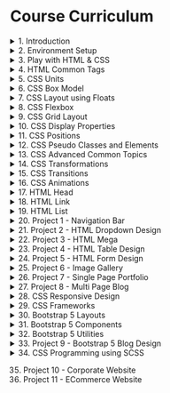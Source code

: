 # Course Curriculum

<details>
<summary>1. Introduction</summary>

- 1.1 [Welcome - Web Design Master Class](https://www.youtube.com/watch?v=1RzKcWEpb5Q)
- 1.2 [Important Announcement | Upload Schedule | Support | GitHub Contribution](https://www.youtube.com/watch?v=usrIIEDBrJU&ab_channel=StackLearner)
  </details>
  <details>
  <summary>2. Environment Setup</summary>

  - 2.1 [Environment Setup Introduction](https://www.youtube.com/watch?v=MR-gmUDhmcU)
  - 2.2 [Install Google Chrome Browser](https://www.youtube.com/watch?v=o6G5Guhh9Tw)
  - 2.3 [Chrome Extensions for Web Designers](https://www.youtube.com/watch?v=TTH0LNmRUYg)
    - 2.3.1 [WhatFont](https://chrome.google.com/webstore/detail/whatfont/jabopobgcpjmedljpbcaablpmlmfcogm)
    - 2.3.1 (Issue Solved) [Issue Fixed - Google Chrome CSS Overview](https://www.youtube.com/watch?v=BKRGuvIgv4Q&list=PL_XxuZqN0xVBPhR5bjBIKyBjTo8pK99gN&index=6&ab_channel=StackLearner)
    - 2.3.2 [ColorZilla](https://chrome.google.com/webstore/detail/colorzilla/bhlhnicpbhignbdhedgjhgdocnmhomnp)
    - 2.3.3 [Page Ruler Redux](https://chrome.google.com/webstore/detail/page-ruler-redux/giejhjebcalaheckengmchjekofhhmal)
    - 2.3.4 [CSS Viewer](https://chrome.google.com/webstore/detail/cssviewer/ggfgijbpiheegefliciemofobhmofgce)
  - 2.4 [Install Visual Studio Code](https://www.youtube.com/watch?v=PhG4XkHawQ4)
  - 2.5 [Important VSCode Extensions](https://www.youtube.com/watch?v=MH5rzixj9OI)
    - 2.5.1 [Auto Close Tag](https://marketplace.visualstudio.com/items?itemName=formulahendry.auto-close-tag)
    - 2.5.2 [Auto Rename Tag](https://marketplace.visualstudio.com/items?itemName=formulahendry.auto-rename-tag)
    - 2.5.3 [Bootstrap 4, Font awesome 4](https://marketplace.visualstudio.com/items?itemName=thekalinga.bootstrap4-vscode) or (for Bootstrap 5) [Bootstrap 5 & Font awesome Snippets](https://marketplace.visualstudio.com/items?itemName=HansUXdev.bootstrap5-snippets)
    - 2.5.4 [Code Runner](https://marketplace.visualstudio.com/items?itemName=formulahendry.code-runner)
    - 2.5.5 [Code Spell Checker](https://marketplace.visualstudio.com/items?itemName=streetsidesoftware.code-spell-checker)
    - 2.5.6 [Color Highlight](https://marketplace.visualstudio.com/items?itemName=naumovs.color-highlight)
    - 2.5.7 [Git History](https://marketplace.visualstudio.com/items?itemName=donjayamanne.githistory)
    - 2.5.8 [GitLens - Git supercharged](https://marketplace.visualstudio.com/items?itemName=eamodio.gitlens)
    - 2.5.9 [IntelliSense for CSS class names in HTML](https://marketplace.visualstudio.com/items?itemName=Zignd.html-css-class-completion)
    - 2.5.10 [Live Server](https://marketplace.visualstudio.com/items?itemName=ritwickdey.LiveServer)
    - 2.5.11 [Lorem ipsum](https://marketplace.visualstudio.com/items?itemName=Tyriar.lorem-ipsum) _VScode(Emmet) already has this feature. Type lorem and number of word and hit tab. Example. lorem100_
    - 2.5.12 (File Icon Theme) [Material Icon Theme](https://marketplace.visualstudio.com/items?itemName=PKief.material-icon-theme)
    - 2.5.13 [Open in Browser](https://marketplace.visualstudio.com/items?itemName=techer.open-in-browser)
    - 2.5.14 [Prettier - Code formatter](https://marketplace.visualstudio.com/items?itemName=esbenp.prettier-vscode)
    - 2.5.15 (File Icon Theme) [vscode-icons](https://marketplace.visualstudio.com/items?itemName=vscode-icons-team.vscode-icons)
    - 2.5.16 (Theme) [Dracula Official](https://marketplace.visualstudio.com/items?itemName=dracula-theme.theme-dracula)
    - 2.5.17 (Font) [Fira Code](https://github.com/tonsky/FiraCode/releases/download/6.2/Fira_Code_v6.2.zip)
    - 2.5.18 Goto Settings > search "font family" > set font to "Fira Code" (without quote)
    - 2.5.19 Goto Settings > search "font ligature" > open in json > set "editor.fontLigatures": true
  - 2.6 [Install Git to Your Machine](https://www.youtube.com/watch?v=_7jGXE17a-U)
  - 2.7 [Install NodeJS to Your Machine](https://www.youtube.com/watch?v=kCl3tVVvNlY)
  - 2.8 [Install Windows Terminal 1.0](https://www.youtube.com/watch?v=HtMXdGbwPFQ)
  - 2.9 [Install Postman - A REST API Client](https://www.youtube.com/watch?v=62lbTrdGk_A)
  </details>

<details>
<summary>3. Play with HTML & CSS</summary>

- 3.1 [Introduction of play with HTML and CSS chapter](https://www.youtube.com/watch?v=3B57A0EYDUQ)
- 3.2 [What is html](https://www.youtube.com/watch?v=ykMSs4AsGLo)
- 3.3 [How to write html code](https://www.youtube.com/watch?v=RCiOk_OyNH0)
- 3.4 [HTML attribute](https://www.youtube.com/watch?v=t5FNH0U-jMw)
- 3.5 [What is CSS](https://www.youtube.com/watch?v=9LU3XL6tYzI)
- 3.6 [How to style HTML using CSS](https://www.youtube.com/watch?v=in9JKql82iE)
- 3.7 [How to link external CSS file](https://www.youtube.com/watch?v=qP6tAsDqwzM)
- 3.8 [Common CSS selectors](https://www.youtube.com/watch?v=nVZhBk3YYFU)
- 3.9 [How to link Google Font](https://www.youtube.com/watch?v=Rb_GY4Z9VtI)
- 3.10 [Create a section using div tag](https://www.youtube.com/watch?v=2Qnpv3eAyPI)
  </details>

<details>
<summary>4. HTML Common Tags</summary>

- 4.1 [Two Types of HTML Elements](https://youtu.be/jBPFnfIm214)
- 4.2 [HTML Inline Elements](https://youtu.be/cLUvWS7-prc)
- 4.3 [HTML Block Elements](https://youtu.be/8qvN7UEc38I)
- 4.4 [HTML5 Semantic Elements](https://youtu.be/28j5Il7meRQ)

</details>

<details>
<summary>5. CSS Units</summary>

- 5.1 [Type of CSS Units](https://youtu.be/TO8xqjNZrWQ)
- 5.2 [CSS Absolute Length Units](https://youtu.be/tFEIlhYdtnQ)
- 5.3 [CSS Relative Length Units](https://youtu.be/41HjfoeUdAg)

</details>

<details>
<summary>6. CSS Box Model</summary>

- 6.1 [What is box model](https://www.youtube.com/watch?v=9CTO44q92CE)
- 6.2 [Box model in action](https://www.youtube.com/watch?v=G_qNcfGVwpU)
- 6.3 [Box sizing border box](https://www.youtube.com/watch?v=aYWGm1Tmv3M&list=PL_XxuZqN0xVBPhR5bjBIKyBjTo8pK99gN&index=32)

</details>

<details>
<summary>7. CSS Layout using Floats</summary>

- 7.1 [How to Place Two Divs Side by Side](https://www.youtube.com/watch?v=b5ftua7iNfI)
- 7.2 [Float Creates an Invisible Layers](https://www.youtube.com/watch?v=AFD1eBe-at0)
- 7.3 [Understand Floats and Clearfix](https://www.youtube.com/watch?v=9KK-kUKiK1s)
- 7.4 [How to Position Image Inside Text](https://www.youtube.com/watch?v=rik9W1S3Y84)
</details>

<details>

<summary>8. CSS Flexbox</summary>

- 8.1 [Understand CSS Flexbox](https://www.youtube.com/watch?v=fwZdP8Li-fs)
- 8.2 [Understand CSS Flex Container](https://www.youtube.com/watch?v=2577GpqKrKE)
- 8.3 [CSS Flex Container Properties](https://www.youtube.com/watch?v=zXEd_fqVAWc)
- 8.4 [Explore CSS Flex Items](https://www.youtube.com/watch?v=UUtEjDb9sfI)
</details>

<details>

<summary>9. CSS Grid Layout</summary>

- 9.1 [Understand CSS Grid Layout in Bangla](https://www.youtube.com/watch?v=D91Us3bM_2g&list=PL_XxuZqN0xVBPhR5bjBIKyBjTo8pK99gN&index=41)
</details>

<details>

<summary>10. CSS Display Properties</summary>

- 10.1 [What Is Display Property](https://youtu.be/vlhofYF5LLM)
- 10.2 [Understand Inline Element And Block Element In CSS](https://youtu.be/JLYJOE4MjCg)
- 10.3 [Understand CSS Inline Block In Details](https://youtu.be/Q7CRFgOIr7A)
- 10.4 [Display None And Visibility Hidden Property In CSS](https://youtu.be/xx14Q_kuO4s)

</details>

<details>

<summary>11. CSS Positions</summary>

- 11.1 [What Is Position In CSS](https://youtu.be/OAMbp_q6DwI)
- 11.2 [Understand Fixed Position In CSS](https://youtu.be/arePWP5GIjE)
- 11.3 [Understand Relative Position In CSS](https://youtu.be/Pw9XasFwCXo)
- 11.4 [Absolute Position In CSS](https://youtu.be/pB0geN7JO8s)
- 11.5 [Z-Index In CSS](https://youtu.be/gVG6CkMfITA)
- 11.6 [Z - Index Problem Resolved](https://youtu.be/1tFUdidlT4U)
- 11.7 [Sticky Position In CSS](https://youtu.be/8pA4u6FxZYU)
- 11.8 [Understand CSS Overflow Property](https://youtu.be/MU3r-NqjfoI)

</details>

<details>

<summary>12. CSS Pseudo Classes and Elements</summary>

- 12.1 [Understand Pseudo Classes & Pseudo Elements](https://youtu.be/4jWUdOJ-WvE)
- 12.2 [CSS Common Pseudo Classes In Bangla](https://youtu.be/7uug_4hx0eU)
- 12.3 [CSS Before & After Pseudo Elements In Bangla](https://youtu.be/PPxajhZBw5g)
- 12.4 [CSS First Letter, First Line, Marker & Selection](https://youtu.be/XMTaDlHgNEo)
</details>

<details>

<summary>13. CSS Advanced Common Topics</summary>

- 13.1 [CSS Rounded Corner | Advance CSS Common Topic](https://www.youtube.com/watch?v=0D6-kNwxzcA&list=PL_XxuZqN0xVBPhR5bjBIKyBjTo8pK99gN&index=58)
- 13.2 [CSS Background | Advance CSS Common Topic](https://www.youtube.com/watch?v=7jRmRIWEUpk&list=PL_XxuZqN0xVBPhR5bjBIKyBjTo8pK99gN&index=59)
- 13.3 [CSS Colors | Advance CSS Common Topic](https://www.youtube.com/watch?v=WihiVsCuPAI&list=PL_XxuZqN0xVBPhR5bjBIKyBjTo8pK99gN&index=60)
- 13.4 [CSS Gradients | Advance CSS Common Topic](https://www.youtube.com/watch?v=llt_CGEpSUU&list=PL_XxuZqN0xVBPhR5bjBIKyBjTo8pK99gN&index=61)
- 13.5 [CSS Box Shadow | Advance CSS Common Topic](https://www.youtube.com/watch?v=QVrfkV66SZA&list=PL_XxuZqN0xVBPhR5bjBIKyBjTo8pK99gN&index=62)
- 13.6 [CSS Object Fit Property | Advance CSS Common Topic](https://www.youtube.com/watch?v=lRaNEn0enhA&list=PL_XxuZqN0xVBPhR5bjBIKyBjTo8pK99gN&index=63)
</details>

<details>

<summary>14. CSS Transformations</summary>

- 14.1 [ What is CSS Transform](https://www.youtube.com/watch?v=j2IMdv96kYo&list=PL_XxuZqN0xVBPhR5bjBIKyBjTo8pK99gN&index=64)
- 14.2 [Position Element With CSS Translate Property](https://www.youtube.com/watch?v=K-BdDtKLCQ8&list=PL_XxuZqN0xVBPhR5bjBIKyBjTo8pK99gN&index=65)
- 14.3 [Understand CSS Rotation](https://www.youtube.com/watch?v=gIosNV6Vh88&list=PL_XxuZqN0xVBPhR5bjBIKyBjTo8pK99gN&index=66)
- 14.4 [Understand CSS Scale Property](https://www.youtube.com/watch?v=a_7af6aBILk&list=PL_XxuZqN0xVBPhR5bjBIKyBjTo8pK99gN&index=67)
- 14.5 [Skew Element With CSS Skew Property](https://www.youtube.com/watch?v=PnbzSwcDeiM&list=PL_XxuZqN0xVBPhR5bjBIKyBjTo8pK99gN&index=68)
- 14.6 [Understand CSS Matrix Property](https://www.youtube.com/watch?v=uMBMqQcYDL8&list=PL_XxuZqN0xVBPhR5bjBIKyBjTo8pK99gN&index=69)
- 14.7 [Transform Element With CSS 3D Transformation Property](https://www.youtube.com/watch?v=080QXdms2cA&list=PL_XxuZqN0xVBPhR5bjBIKyBjTo8pK99gN&index=70)
</details>

<details>

<summary>15. CSS Transitions</summary>

- 15.1 [CSS Transition Property](https://www.youtube.com/watch?v=nx_nPUBTjGQ&list=PL_XxuZqN0xVBPhR5bjBIKyBjTo8pK99gN&index=71)
- 15.2 [CSS Transition Timing Function](https://www.youtube.com/watch?v=bFSWyeTo74g&list=PL_XxuZqN0xVBPhR5bjBIKyBjTo8pK99gN&index=72)
- 15.3 [Cubic Bazier Function](https://www.youtube.com/watch?v=eZhUuMTMPWo&list=PL_XxuZqN0xVBPhR5bjBIKyBjTo8pK99gN&index=73)
</details>

<details>

<summary>16. CSS Animations</summary>

- 16.1 [Let's Explore CSS Animations](https://www.youtube.com/watch?v=78oY7YN1mxY&list=PL_XxuZqN0xVBPhR5bjBIKyBjTo8pK99gN&index=74)
- 16.2 [Iteration And Direction In CSS Animation](https://www.youtube.com/watch?v=Kj1tbIr4_DE&list=PL_XxuZqN0xVBPhR5bjBIKyBjTo8pK99gN&index=75)
- 16.3 [Fill Mode In CSS Animation](https://www.youtube.com/watch?v=KPNTSqFes4s&list=PL_XxuZqN0xVBPhR5bjBIKyBjTo8pK99gN&index=76)
- 16.4 [CSS Animation Shorthand](https://www.youtube.com/watch?v=J5U-U1z13hw&list=PL_XxuZqN0xVBPhR5bjBIKyBjTo8pK99gN&index=77)
</details>

<details>

<summary>17. HTML Head </summary>

- 17.1 [HTML Head & Meta Tags](https://www.youtube.com/watch?v=ME-yHsG1TlU&list=PL_XxuZqN0xVBPhR5bjBIKyBjTo8pK99gN&index=78)
</details>

<details>

<summary>18. HTML Link</summary>

- [Different States of HTML Links](https://www.youtube.com/watch?v=H_LCWNDvEJo&list=PL_XxuZqN0xVBPhR5bjBIKyBjTo8pK99gN&index=79)
</details>

<details>

<summary>19. HTML List</summary>

- 19.1 [Understand HTML Lists](https://www.youtube.com/watch?v=MSZu-uPJmUY&list=PL_XxuZqN0xVBPhR5bjBIKyBjTo8pK99gN&index=80)
- 19.2 [Understand HTML Ordered Lists](https://www.youtube.com/watch?v=FhclIce0L3A&list=PL_XxuZqN0xVBPhR5bjBIKyBjTo8pK99gN&index=81)
- 19.3 [Understand HTML Unordered Lists](https://www.youtube.com/watch?v=uUyzuDuj_A0&list=PL_XxuZqN0xVBPhR5bjBIKyBjTo8pK99gN&index=82)
- 19.4 [Understand HTML Description Lists](https://www.youtube.com/watch?v=igsY29swrQk&list=PL_XxuZqN0xVBPhR5bjBIKyBjTo8pK99gN&index=83)
</details>

<details>

<summary>20. Project 1 - Navigation Bar</summary>

- 20.1 [Create Navigation Bar Markup](https://www.youtube.com/watch?v=dP-SYFn0REI&list=PL_XxuZqN0xVBPhR5bjBIKyBjTo8pK99gN&index=84)
- 20.2 [Add Style To navbar](https://www.youtube.com/watch?v=ry5SpWzbAW4&list=PL_XxuZqN0xVBPhR5bjBIKyBjTo8pK99gN&index=85)
- 20.3 [Create Navigation Bar Brand Design](https://www.youtube.com/watch?v=Wvr6LgjTxaE&list=PL_XxuZqN0xVBPhR5bjBIKyBjTo8pK99gN&index=86)
- 20.4 [Create Navbar Left Side Menu](https://www.youtube.com/watch?v=2ZxArSIlMtE&list=PL_XxuZqN0xVBPhR5bjBIKyBjTo8pK99gN&index=87)
- 20.5 [Create Navbar Right Side Menu](https://www.youtube.com/watch?v=aky8Ak_LoP4&list=PL_XxuZqN0xVBPhR5bjBIKyBjTo8pK99gN&index=88)
</details>

<details>

<summary>21. Project 2 - HTML Dropdown Design</summary>

- 21.1 [Create Dropdown Markup](https://www.youtube.com/watch?v=kk7oDhT_BVs&list=PL_XxuZqN0xVBPhR5bjBIKyBjTo8pK99gN&index=89)
- 21.2 [Create Dropdown Base Design](https://www.youtube.com/watch?v=19hyv__dXxY&list=PL_XxuZqN0xVBPhR5bjBIKyBjTo8pK99gN&index=90)
- 21.3 [Dropdown Item Design](https://www.youtube.com/watch?v=qvGNRvouzOA&list=PL_XxuZqN0xVBPhR5bjBIKyBjTo8pK99gN&index=91)
</details>

<details>

<summary>22. Project 3 - HTML Mega</summary>

- 22.1 [Setup Dropdown Menu](https://www.youtube.com/watch?v=rE8J5G36r54&list=PL_XxuZqN0xVBPhR5bjBIKyBjTo8pK99gN&index=93)
- 22.2 [Structure Mega Menu](https://www.youtube.com/watch?v=yFpSERXLtn4&list=PL_XxuZqN0xVBPhR5bjBIKyBjTo8pK99gN&index=94)
- 22.3 [Style Mega Menu](https://www.youtube.com/watch?v=k4lUe18zcrQ&list=PL_XxuZqN0xVBPhR5bjBIKyBjTo8pK99gN&index=95)
</details>

<details>

<summary>23. Project 4 - HTML Table Design</summary>

- 23.1 [Understand HTML Table](https://www.youtube.com/watch?v=EFZ90ePfbPM&list=PL_XxuZqN0xVBPhR5bjBIKyBjTo8pK99gN&index=96)
- 23.2 [Markup Table Element](https://www.youtube.com/watch?v=eTJ6OuGIjGk&list=PL_XxuZqN0xVBPhR5bjBIKyBjTo8pK99gN&index=97)
- 23.3 [Style Table Element](https://www.youtube.com/watch?v=kxS-bQ19bQg&list=PL_XxuZqN0xVBPhR5bjBIKyBjTo8pK99gN&index=98)

</details>

<details>

<summary>24. Project 5 - HTML Form Design</summary>

- 24.1 [HTML Form And Attributes](https://www.youtube.com/watch?v=k5_nGx_2Bj4&list=PL_XxuZqN0xVBPhR5bjBIKyBjTo8pK99gN&index=99)
- 24.2 [HTML Form Elements](https://www.youtube.com/watch?v=WaSsWaBNoZI&list=PL_XxuZqN0xVBPhR5bjBIKyBjTo8pK99gN&index=100)
- 24.3 [Explore HTML Input Types](https://www.youtube.com/watch?v=gyP47q7Esc8&list=PL_XxuZqN0xVBPhR5bjBIKyBjTo8pK99gN&index=101)
- 24.4 [Let's Create A Simple Form](https://www.youtube.com/watch?v=BwtKYolcjQI&list=PL_XxuZqN0xVBPhR5bjBIKyBjTo8pK99gN&index=102)
- 24.5 [Let's Markup A Complex Form](https://www.youtube.com/watch?v=Z3YKcJAflmk&list=PL_XxuZqN0xVBPhR5bjBIKyBjTo8pK99gN&index=103)
- 24.6 [Complex Form Design ](https://www.youtube.com/watch?v=Ed_bEOkYeL4&list=PL_XxuZqN0xVBPhR5bjBIKyBjTo8pK99gN&index=104)
</details>

<details>

<summary>25. Project 6 - Image Gallery</summary>

- 25.1 [Let's Create Simple Image Gallery Project](https://www.youtube.com/watch?v=DMUmNTAyaZM&list=PL_XxuZqN0xVBPhR5bjBIKyBjTo8pK99gN&index=105)
- 25.2 [Center Align The Gallery](https://www.youtube.com/watch?v=36Ern2oS2Ms&list=PL_XxuZqN0xVBPhR5bjBIKyBjTo8pK99gN&index=106)
- 25.3 [Stretch Gallery Images](https://www.youtube.com/watch?v=ETYkxu5FI4Y&list=PL_XxuZqN0xVBPhR5bjBIKyBjTo8pK99gN&index=107)
- 25.4 [Masonry Image Gallery](https://www.youtube.com/watch?v=2AEuxHBZuqs&list=PL_XxuZqN0xVBPhR5bjBIKyBjTo8pK99gN&index=108)
</details>

<details>

<summary>26. Project 7 - Single Page Portfolio</summary>

- 26.1 [Single Page Portfolio Project Intro](https://www.youtube.com/watch?v=0w-xo0jrT6I&list=PL_XxuZqN0xVBPhR5bjBIKyBjTo8pK99gN&index=109)
- 26.2 [Project Part 1 - Planing On Figma](https://www.youtube.com/watch?v=Zh9gYGr1tRM&list=PL_XxuZqN0xVBPhR5bjBIKyBjTo8pK99gN&index=110)
- 26.3 [Single Page Portfolio Project Part 2](https://www.youtube.com/watch?v=lb-gB9Pamp4&list=PL_XxuZqN0xVBPhR5bjBIKyBjTo8pK99gN&index=111)
- 26.4 [Single Page Portfolio Project Part 3](https://www.youtube.com/watch?v=fOwdICigcYA&list=PL_XxuZqN0xVBPhR5bjBIKyBjTo8pK99gN&index=112)
- 26.5 [Single Page Portfolio Project Part 4](https://www.youtube.com/watch?v=veUzE1apDYc&list=PL_XxuZqN0xVBPhR5bjBIKyBjTo8pK99gN&index=113)
</details>

<details>

<summary>27. Project 8 - Multi Page Blog</summary>

- 27.1 [Multi Page Blog Navigation Bar ](https://www.youtube.com/watch?v=Ux6g-zKTaEs&list=PL_XxuZqN0xVBPhR5bjBIKyBjTo8pK99gN&index=114)
- 27.2 [Multi Page Blog Project Footer & Layout](https://www.youtube.com/watch?v=bC82m_6PXXU&list=PL_XxuZqN0xVBPhR5bjBIKyBjTo8pK99gN&index=115)
- 27.3 [Multi Page Blog- Home Page & Blog Page](https://www.youtube.com/watch?v=HcTcOl55jlI&list=PL_XxuZqN0xVBPhR5bjBIKyBjTo8pK99gN&index=116)
- 27.4 [Multi-Page Blog Project Details page](https://www.youtube.com/watch?v=VFN56uHQkNU&list=PL_XxuZqN0xVBPhR5bjBIKyBjTo8pK99gN&index=117)
- 27.5 [Multi Page Blog Project Contact Form](https://www.youtube.com/watch?v=2o7DEF96PUk&list=PL_XxuZqN0xVBPhR5bjBIKyBjTo8pK99gN&index=118)
</details>

<details>

<summary>28. CSS Responsive Design</summary>

- 28.1 [What is Responsive Web Design](https://www.youtube.com/watch?v=XdGtXO7CBEo&list=PL_XxuZqN0xVBPhR5bjBIKyBjTo8pK99gN&index=119)
- 28.2 [How To Design Responsive Website](https://www.youtube.com/watch?v=NYNJFmBLaLo&list=PL_XxuZqN0xVBPhR5bjBIKyBjTo8pK99gN&index=120)
- 28.3 [Let’s Understand Viewport](https://www.youtube.com/watch?v=o8ifDE9aKDI&list=PL_XxuZqN0xVBPhR5bjBIKyBjTo8pK99gN&index=121)
- 28.4 [Understand CSS Media Query](https://www.youtube.com/watch?v=Z5pqg8RDbNE&list=PL_XxuZqN0xVBPhR5bjBIKyBjTo8pK99gN&index=122)
- 28.5 [Understand Responsive Flexbox](https://www.youtube.com/watch?v=AoX6EAaMsUw&list=PL_XxuZqN0xVBPhR5bjBIKyBjTo8pK99gN&index=123)
</details>

<details>

<summary>29. CSS Frameworks</summary>

- 29.1 [Our Own CSS Framework](https://www.youtube.com/watch?v=ukdgf2Qp-5E&list=PL_XxuZqN0xVBPhR5bjBIKyBjTo8pK99gN&index=124)
- 29.2 [What is CSS Framework](https://www.youtube.com/watch?v=67dBBhNOqHo&list=PL_XxuZqN0xVBPhR5bjBIKyBjTo8pK99gN&index=125)
- 29.3 [Top 5 CSS Frameworks](https://www.youtube.com/watch?v=mfXfy6egNIk&list=PL_XxuZqN0xVBPhR5bjBIKyBjTo8pK99gN&index=126)
- 29.4 [Let’s Understand Bootstrap](https://www.youtube.com/watch?v=Fxf0pP6yr0o&list=PL_XxuZqN0xVBPhR5bjBIKyBjTo8pK99gN&index=127)
</details>

<details>

<summary>30. Bootstrap 5 Layouts</summary>

- 30.1 [Bootstrap 5 Breakpoint](https://www.youtube.com/watch?v=7Q3fWkVuTfg&list=PL_XxuZqN0xVBPhR5bjBIKyBjTo8pK99gN&index=128)
- 30.2 [Bootstrap 5 Containers](https://www.youtube.com/watch?v=T_YFgXHM7QQ&list=PL_XxuZqN0xVBPhR5bjBIKyBjTo8pK99gN&index=129)
- 30.3 [Bootstrap Grid System](https://www.youtube.com/watch?v=stXOiisKkYM&list=PL_XxuZqN0xVBPhR5bjBIKyBjTo8pK99gN&index=130)
- 30.4 [Responsive Grid Design](https://www.youtube.com/watch?v=ihkrs-SCGKY&list=PL_XxuZqN0xVBPhR5bjBIKyBjTo8pK99gN&index=131)
</details>

<details>

<summary>31. Bootstrap 5 Components</summary>

- 31.1 [Bootstrap 5 Navbar Components](https://www.youtube.com/watch?v=gCjS8vgZ3XE&list=PL_XxuZqN0xVBPhR5bjBIKyBjTo8pK99gN&index=132)
- 31.2 [Bootstrap 5 Card Components](https://www.youtube.com/watch?v=6GDqAh0HDes&list=PL_XxuZqN0xVBPhR5bjBIKyBjTo8pK99gN&index=133)
- 31.3 [Bootstrap 5 List Group Component](https://www.youtube.com/watch?v=mpgkG6TOwnI&list=PL_XxuZqN0xVBPhR5bjBIKyBjTo8pK99gN&index=134)
- 31.4 [Bootstrap 5 Table Component](https://www.youtube.com/watch?v=6fkWC9qGGzw&list=PL_XxuZqN0xVBPhR5bjBIKyBjTo8pK99gN&index=135)
- 31.5 [Bootstrap 5 Form Component](https://www.youtube.com/watch?v=wGB75nFrRg8&list=PL_XxuZqN0xVBPhR5bjBIKyBjTo8pK99gN&index=136)
</details>

<details>

<summary>32. Bootstrap 5 Utilities</summary>

- 32.1 [Overview of Bootstrap Utilities](https://www.youtube.com/watch?v=4CDf7hnpzjU&list=PL_XxuZqN0xVBPhR5bjBIKyBjTo8pK99gN&index=137)
</details>

<details>

<summary>33. Project 9 - Bootstrap 5 Blog Design</summary>

- 33.1 [Blog Design With Bootstrap 5 - Project Overview](https://www.youtube.com/watch?v=m17YGiQWvrA&list=PL_XxuZqN0xVBPhR5bjBIKyBjTo8pK99gN&index=138)
- 33.2 [Blog Design With Bootstrap 5 - Project Scaffolding](https://www.youtube.com/watch?v=PgzNKzIvDZA&list=PL_XxuZqN0xVBPhR5bjBIKyBjTo8pK99gN&index=139)
- 33.3 [Blog Design With Bootstrap 5 - Creating Navbar](https://www.youtube.com/watch?v=VnqJEtToKvQ&list=PL_XxuZqN0xVBPhR5bjBIKyBjTo8pK99gN&index=140)
- 33.4 [Blog Design With Bootstrap 5 - Creating Footer](https://www.youtube.com/watch?v=V1bBOwJi95Y&list=PL_XxuZqN0xVBPhR5bjBIKyBjTo8pK99gN&index=141)
- 33.5 [Blog Design With Bootstrap 5 - Create Featured Post Section](https://www.youtube.com/watch?v=Z1BECLisqSM&list=PL_XxuZqN0xVBPhR5bjBIKyBjTo8pK99gN&index=142)
- 33.6 [Blog Design With Bootstrap 5 - Main Content Layout](https://www.youtube.com/watch?v=uElT5qe5_XE&list=PL_XxuZqN0xVBPhR5bjBIKyBjTo8pK99gN&index=143)
- 33.7 [Blog Design With Bootstrap 5 - Recent Article Section](https://www.youtube.com/watch?v=eeU_fkrHxRQ&list=PL_XxuZqN0xVBPhR5bjBIKyBjTo8pK99gN&index=144)
- 33.8 [Blog Design With Bootstrap 5 - Homepage Sidebar](https://www.youtube.com/watch?v=rilmNIyXg9M&list=PL_XxuZqN0xVBPhR5bjBIKyBjTo8pK99gN&index=145)
- 33.9 [Blog Design With Bootstrap 5 - Article Page Design](https://www.youtube.com/watch?v=7TIRc6dR87A&list=PL_XxuZqN0xVBPhR5bjBIKyBjTo8pK99gN&index=146)
- 33.10 [Blog Design With Bootstrap 5 - Search Page Design](https://www.youtube.com/watch?v=V00G4lxztp0&list=PL_XxuZqN0xVBPhR5bjBIKyBjTo8pK99gN&index=147)
- 33.11 [Blog Design With Bootstrap 5 - About Page Design](https://www.youtube.com/watch?v=McMrgfTWXWs&list=PL_XxuZqN0xVBPhR5bjBIKyBjTo8pK99gN&index=148)
- 33.12 [Blog Design With Bootstrap 5 - Contact Page Design](youtube.com/watch?v=cqTYwkhoV3k&list=PL_XxuZqN0xVBPhR5bjBIKyBjTo8pK99gN&index=149)

</details>

<details>
<summary>34. CSS Programming using SCSS </summary>
- 34 [CSS Programming Using Sass](https://www.youtube.com/watch?v=N3HPS_kFBVI&list=PL_XxuZqN0xVBPhR5bjBIKyBjTo8pK99gN&index=150)
</details>

35. Project 10 - Corporate Website
36. Project 11 - ECommerce Website
